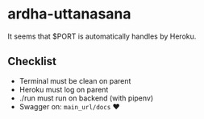 # ardha-uttanasana

It seems that $PORT is automatically handles by Heroku.



## Checklist

- Terminal must be clean on parent
- Heroku must log on parent
- ./run must run on backend (with pipenv) 
- Swagger on: `main_url/docs` ❤️
